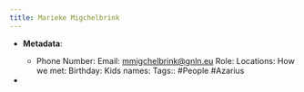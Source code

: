 ```yaml
---
title: Marieke Migchelbrink
---
```


- **Metadata**:
	 - Phone Number:
Email: [mmigchelbrink@gnln.eu](mailto:mmigchelbrink@gnln.eu)
Role:
Locations:
How we met:
Birthday:
Kids names:
Tags:: #People #Azarius

- 
